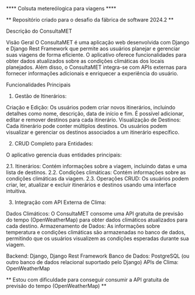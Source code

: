 **** Colsuta metereólogica para viagens ****


** Repositório criado para o desafio da fábrica de software 2024.2 **

Descrição do ConsultaMET

Visão Geral
O ConsultaMET é uma aplicação web desenvolvida com Django e Django Rest Framework que permite aos usuários planejar e gerenciar suas viagens de forma eficiente. O aplicativo oferece funcionalidades para obter dados atualizados sobre as condições climáticas dos locais planejados. Além disso, o ConsultaMET integra-se com APIs externas para fornecer informações adicionais e enriquecer a experiência do usuário.

Funcionalidades Principais

1. Gestão de Itinerários:

Criação e Edição: Os usuários podem criar novos itinerários, incluindo detalhes como nome, descrição, data de início e fim. É possível adicionar, editar e remover destinos para cada itinerário.
Visualização de Destinos: Cada itinerário pode conter múltiplos destinos. Os usuários podem visualizar e gerenciar os destinos associados a um itinerário específico.

2. CRUD Completo para Entidades:

O aplicativo gerencia duas entidades principais:

2.1. Itinerários: Contém informações sobre a viagem, incluindo datas e uma lista de destinos.
2.2. Condições climáticas: Contém informações sobre as condições climáticas da viagem.
2.3. Operações CRUD: Os usuários podem criar, ler, atualizar e excluir itinerários e destinos usando uma interface intuitiva.

3. Integração com API Externa de Clima:

Dados Climáticos: O ConsultaMET consome uma API gratuita de previsão do tempo (OpenWeatherMap) para obter dados climáticos atualizados para cada destino.
Armazenamento de Dados: As informações sobre temperatura e condições climáticas são armazenadas no banco de dados, permitindo que os usuários visualizem as condições esperadas durante sua viagem.

Backend: Django, Django Rest Framework
Banco de Dados: PostgreSQL (ou outro banco de dados relacional suportado pelo Django)
APIs de Clima: OpenWeatherMap


** Estou com dificuldade para conseguir consumir a API gratuita de previsão do tempo (OpenWeatherMap) ** 
